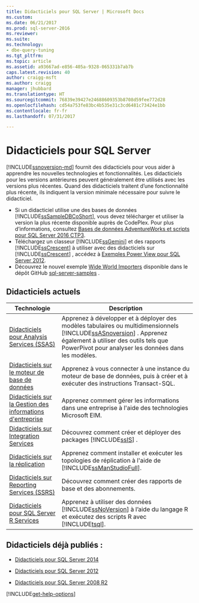 ```yaml
---
title: Didacticiels pour SQL Server | Microsoft Docs
ms.custom: 
ms.date: 06/21/2017
ms.prod: sql-server-2016
ms.reviewer: 
ms.suite: 
ms.technology:
- dbe-query-tuning
ms.tgt_pltfrm: 
ms.topic: article
ms.assetid: a93667ad-e856-405a-9328-065331b7ab7b
caps.latest.revision: 40
author: craigg-msft
ms.author: craigg
manager: jhubbard
ms.translationtype: HT
ms.sourcegitcommit: 76839e39427e24688609353b8708d59fee772d28
ms.openlocfilehash: cd54a753fe83bc4b535e31c3cd6481c73424e1bb
ms.contentlocale: fr-fr
ms.lasthandoff: 07/31/2017

---
```

# <a name="tutorials-for-sql-server"></a>Didacticiels pour SQL Server
[!INCLUDE[ssnoversion-md](../includes/ssnoversion-md.md)] fournit des didacticiels pour vous aider à apprendre les nouvelles technologies et fonctionnalités. Les didacticiels pour les versions antérieures peuvent généralement être utilisés avec les versions plus récentes. Quand des didacticiels traitent d’une fonctionnalité plus récente, ils indiquent la version minimale nécessaire pour suivre le didacticiel.  
     
-   Si un didacticiel utilise une des bases de données [!INCLUDE[ssSampleDBCoShort](../includes/sssampledbcoshort-md.md)], vous devez télécharger et utiliser la version la plus récente disponible auprès de CodePlex. Pour plus d’informations, consultez [Bases de données AdventureWorks et scripts pour SQL Server 2016 CTP3](https://www.microsoft.com/download/details.aspx?id=49502).    
-   Téléchargez un classeur [!INCLUDE[ssGemini](../includes/ssgemini-md.md)] et des rapports [!INCLUDE[ssCrescent](../includes/sscrescent-md.md)] à utiliser avec des didacticiels sur [!INCLUDE[ssCrescent](../includes/sscrescent-md.md)] , accédez à [Exemples Power View pour SQL Server 2012](http://go.microsoft.com/fwlink/?LinkId=220734).  
- Découvrez le nouvel exemple [Wide World Importers](https://msdn.microsoft.com/library/mt734199(SQL.1).aspx) disponible dans le dépôt GitHub [sql-server-samples](https://github.com/Microsoft/sql-server-samples) . 

 
## <a name="current-tutorials"></a>Didacticiels actuels  
  
|Technologie|Description|  
|--------------|---------------|  
|[Didacticiels pour Analysis Services &#40;SSAS&#41;](../analysis-services/analysis-services-tutorials-ssas.md)|Apprenez à développer et à déployer des modèles tabulaires ou multidimensionnels [!INCLUDE[ssASnoversion](../includes/ssasnoversion-md.md)] . Apprenez également à utiliser des outils tels que PowerPivot pour analyser les données dans les modèles.|  
|[Didacticiels sur le moteur de base de données](../relational-databases/database-engine-tutorials.md)|Apprenez à vous connecter à une instance du moteur de base de données, puis à créer et à exécuter des instructions Transact-SQL.|  
|[Didacticiels sur la Gestion des informations d'entreprise](http://msdn.microsoft.com/library/8745dc80-193d-4de0-9f17-ba648ab1e81c)|Apprenez comment gérer les informations dans une entreprise à l'aide des technologies Microsoft EIM.|  
|[Didacticiels sur Integration Services](../integration-services/integration-services-tutorials.md)|Découvrez comment créer et déployer des packages [!INCLUDE[ssIS](../includes/ssis-md.md)] .|  
|[Didacticiels sur la réplication](../relational-databases/replication/replication-tutorials.md)|Apprenez comment installer et exécuter les topologies de réplication à l'aide de [!INCLUDE[ssManStudioFull](../includes/ssmanstudiofull-md.md)].|  
|[Didacticiels sur Reporting Services &#40;SSRS&#41;](../reporting-services/reporting-services-tutorials-ssrs.md)|Découvrez comment créer des rapports de base et des abonnements.|  
|[Didacticiels pour SQL Server R Services](../advanced-analytics/tutorials/machine-learning-services-tutorials.md)|Apprenez à utiliser des données [!INCLUDE[ssNoVersion](../includes/ssnoversion-md.md)] à l’aide du langage R et exécutez des scripts R avec [!INCLUDE[tsql](../includes/tsql-md.md)].|  
  
 ## <a name="previously-published-tutorials"></a>Didacticiels déjà publiés :  
  
 - [Didacticiels pour SQL Server 2014](https://msdn.microsoft.com/library/hh231699(v=sql.120).aspx)  
  
 - [Didacticiels pour SQL Server 2012](https://msdn.microsoft.com/library/hh231699(v=sql.110).aspx)  
  
 - [Didacticiels pour SQL Server 2008 R2](http://msdn.microsoft.com/library/ms167593.aspx)   

[!INCLUDE[get-help-options](../includes/paragraph-content/get-help-options.md)]
